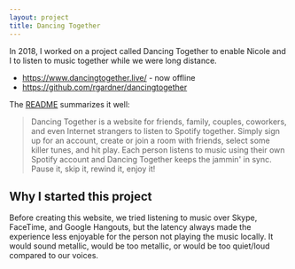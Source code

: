 ```yaml
---
layout: project
title: Dancing Together
---
```


In 2018, I worked on a project called Dancing Together to enable Nicole and I
to listen to music together while we were long distance.

- <https://www.dancingtogether.live/> - now offline
- <https://github.com/rgardner/dancingtogether>

The
[README](https://github.com/rgardner/dancingtogether/tree/4c87d9a08f8a89667d2dff81e1e9316c00ddd294)
summarizes it well:

> Dancing Together is a website for friends, family, couples, coworkers, and
> even Internet strangers to listen to Spotify together. Simply sign up for an
> account, create or join a room with friends, select some killer tunes, and
> hit play. Each person listens to music using their own Spotify account and
> Dancing Together keeps the jammin' in sync. Pause it, skip it, rewind it,
> enjoy it!

## Why I started this project

Before creating this website, we tried listening to music over Skype, FaceTime,
and Google Hangouts, but the latency always made the experience less enjoyable
for the person not playing the music locally. It would sound metallic, would be
too metallic, or would be too quiet/loud compared to our voices.
